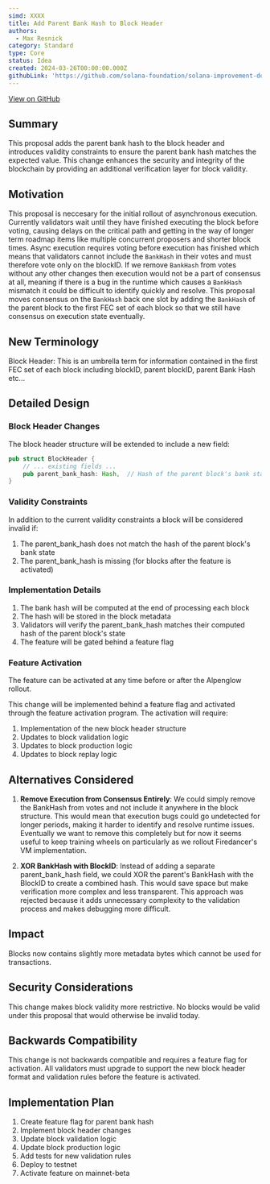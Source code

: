 ```yaml
---
simd: XXXX
title: Add Parent Bank Hash to Block Header
authors:
  - Max Resnick
category: Standard
type: Core
status: Idea
created: 2024-03-26T00:00:00.000Z
githubLink: 'https://github.com/solana-foundation/solana-improvement-documents/pull/301'
---
```

[View on GitHub](https://github.com/solana-foundation/solana-improvement-documents/pull/301)


## Summary

This proposal adds the parent bank hash to the block header and introduces validity constraints to ensure the parent bank hash matches the expected value. This change enhances the security and integrity of the blockchain by providing an additional verification layer for block validity.

## Motivation

This proposal is neccesary for the initial rollout of asynchronous execution. Currently validators wait until they have finished executing the block before voting, causing delays on the critical path and getting in the way of longer term roadmap items like multiple concurrent proposers and shorter block times. Async execution requires voting before execution has finished which means that validators cannot include the `BankHash` in their votes and must therefore vote only on the blockID. If we remove `BankHash` from votes without any other changes then execution would not be a part of consensus at all, meaning if there is a bug in the runtime which causes a `BankHash` mismatch it could be difficult to identify quickly and resolve. This proposal moves consensus on the `BankHash` back one slot by adding the `BankHash` of the parent block to the first FEC set of each block so that we still have consensus on execution state eventually.

## New Terminology

Block Header: This is an umbrella term for information contained in the first FEC set of each block including blockID, parent blockID, parent Bank Hash etc...

## Detailed Design

### Block Header Changes

The block header structure will be extended to include a new field:

```rust
pub struct BlockHeader {
    // ... existing fields ...
    pub parent_bank_hash: Hash,  // Hash of the parent block's bank state
}
```

### Validity Constraints

In addition to the current validity constraints a block will be considered invalid if:

1. The parent_bank_hash does not match the hash of the parent block's bank state
2. The parent_bank_hash is missing (for blocks after the feature is activated)

### Implementation Details

1. The bank hash will be computed at the end of processing each block
2. The hash will be stored in the block metadata
3. Validators will verify the parent_bank_hash matches their computed hash of the parent block's state
4. The feature will be gated behind a feature flag

### Feature Activation

The feature can be activated at any time before or after the Alpenglow rollout.

This change will be implemented behind a feature flag and activated through the feature activation program. The activation will require:

1. Implementation of the new block header structure
2. Updates to block validation logic
3. Updates to block production logic
4. Updates to block replay logic

## Alternatives Considered

1. **Remove Execution from Consensus Entirely**: We could simply remove the BankHash from votes and not include it anywhere in the block structure. This would mean that execution bugs could go undetected for longer periods, making it harder to identify and resolve runtime issues. Eventually we want to remove this completely but for now it seems useful to keep training wheels on particularly as we rollout Firedancer's VM implementation. 

2. **XOR BankHash with BlockID**: Instead of adding a separate parent_bank_hash field, we could XOR the parent's BankHash with the BlockID to create a combined hash. This would save space but make verification more complex and less transparent. This approach was rejected because it adds unnecessary complexity to the validation process and makes debugging more difficult.

## Impact

Blocks now contains slightly more metadata bytes which cannot be used for transactions.

## Security Considerations

This change makes block validity more restrictive. No blocks would be valid under this proposal that would otherwise be invalid today.

## Backwards Compatibility

This change is not backwards compatible and requires a feature flag for activation. All validators must upgrade to support the new block header format and validation rules before the feature is activated.

## Implementation Plan

1. Create feature flag for parent bank hash
2. Implement block header changes
3. Update block validation logic
4. Update block production logic
5. Add tests for new validation rules
6. Deploy to testnet
7. Activate feature on mainnet-beta 
